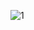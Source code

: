 ![1][catdog]

[wiki]:https://user-images.githubusercontent.com/29775873/87000542-e57cf800-c1e7-11ea-84bb-6b5a7b37d65c.gif
[catdog]:https://user-images.githubusercontent.com/29775873/87000853-9daaa080-c1e8-11ea-9b28-55964587918d.gif

